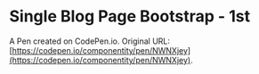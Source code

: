 # Single Blog Page Bootstrap - 1st

A Pen created on CodePen.io. Original URL: [https://codepen.io/componentity/pen/NWNXjey](https://codepen.io/componentity/pen/NWNXjey).


